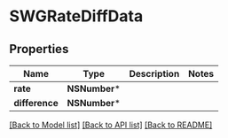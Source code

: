# SWGRateDiffData

## Properties
Name | Type | Description | Notes
------------ | ------------- | ------------- | -------------
**rate** | **NSNumber*** |  | 
**difference** | **NSNumber*** |  | 

[[Back to Model list]](../README.md#documentation-for-models) [[Back to API list]](../README.md#documentation-for-api-endpoints) [[Back to README]](../README.md)



